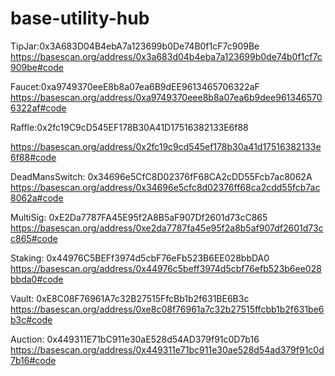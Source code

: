 # base-utility-hub
TipJar:0x3A683D04B4ebA7a123699b0De74B0f1cF7c909Be
https://basescan.org/address/0x3a683d04b4eba7a123699b0de74b0f1cf7c909be#code


Faucet:0xa9749370eeE8b8a07ea6B9dEE9613465706322aF
https://basescan.org/address/0xa9749370eee8b8a07ea6b9dee9613465706322af#code


Raffle:0x2fc19C9cD545EF178B30A41D17516382133E6f88

https://basescan.org/address/0x2fc19c9cd545ef178b30a41d17516382133e6f88#code

DeadMansSwitch: 0x34696e5CfC8D02376fF68CA2cDD55Fcb7ac8062A
https://basescan.org/address/0x34696e5cfc8d02376ff68ca2cdd55fcb7ac8062a#code

MultiSig:  0xE2Da7787FA45E95f2A8B5aF907Df2601d73cC865
https://basescan.org/address/0xe2da7787fa45e95f2a8b5af907df2601d73cc865#code

Staking: 0x44976C5BEFf3974d5cbF76eFb523B6EE028bbDA0
https://basescan.org/address/0x44976c5beff3974d5cbf76efb523b6ee028bbda0#code

Vault: 0xE8C08F76961A7c32B27515FfcBb1b2f631BE6B3c
https://basescan.org/address/0xe8c08f76961a7c32b27515ffcbb1b2f631be6b3c#code

Auction: 0x449311E71bC911e30aE528d54AD379f91c0D7b16
https://basescan.org/address/0x449311e71bc911e30ae528d54ad379f91c0d7b16#code
